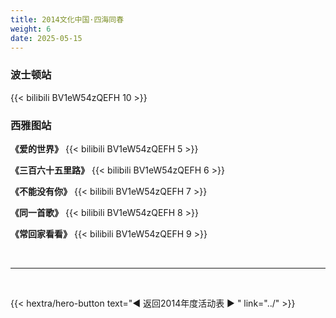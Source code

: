 ```yaml
---
title: 2014文化中国·四海同春
weight: 6
date: 2025-05-15
---
```


### 波士顿站

{{< bilibili BV1eW54zQEFH 10 >}}

### 西雅图站

**《爱的世界》**
{{< bilibili BV1eW54zQEFH 5 >}}

**《三百六十五里路》**
{{< bilibili BV1eW54zQEFH 6 >}}

**《不能没有你》**
{{< bilibili BV1eW54zQEFH 7 >}}

**《同一首歌》**
{{< bilibili BV1eW54zQEFH 8 >}}

**《常回家看看》**
{{< bilibili BV1eW54zQEFH 9 >}}

<br>
<hr>
<br>

{{< hextra/hero-button text="◀ 返回2014年度活动表 ▶ " link="../" >}}